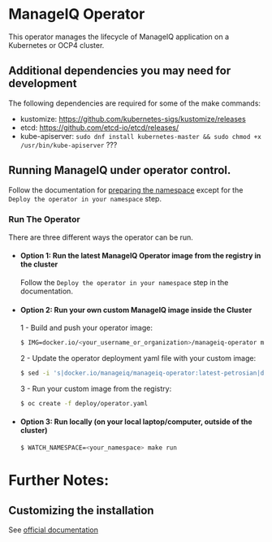 # ManageIQ Operator

This operator manages the lifecycle of ManageIQ application on a Kubernetes or OCP4 cluster.

## Additional dependencies you may need for development

The following dependencies are required for some of the make commands:

- kustomize: https://github.com/kubernetes-sigs/kustomize/releases
- etcd: https://github.com/etcd-io/etcd/releases/
- kube-apiserver: `sudo dnf install kubernetes-master && sudo chmod +x /usr/bin/kube-apiserver` ???

## Running ManageIQ under operator control.

Follow the documentation for [preparing the namespace](https://www.manageiq.org/docs/reference/latest/installing_on_kubernetes/index.html#preparing-the-kubernetes-namespace) except for the `Deploy the operator in your namespace` step.

### Run The Operator

There are three different ways the operator can be run.


+ #### Option 1: Run the latest ManageIQ Operator image from the registry in the cluster

  Follow the `Deploy the operator in your namespace` step in the documentation.

+ #### Option 2: Run your own custom ManageIQ image inside the Cluster

  1 - Build and push your operator image:

    ```bash
    $ IMG=docker.io/<your_username_or_organization>/manageiq-operator make docker-build docker-push
    ```

  2 - Update the operator deployment yaml file with your custom image:

    ```bash
    $ sed -i 's|docker.io/manageiq/manageiq-operator:latest-petrosian|docker.io/<your_username_or_organization>/manageiq-operator:latest-petrosian|g' config/manager/manager.yaml
    ```

  3 - Run your custom image from the registry:

    ```bash
    $ oc create -f deploy/operator.yaml
    ```

+ #### Option 3: Run locally (on your local laptop/computer, outside of the cluster)

  ```bash
  $ WATCH_NAMESPACE=<your_namespace> make run
  ```

# Further Notes:

## Customizing the installation

See [official documentation](https://www.manageiq.org/docs/reference/latest/installing_on_kubernetes/index.html)
